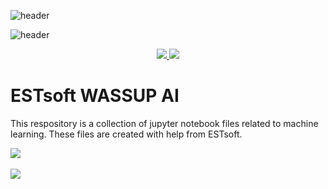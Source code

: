 ![header](https://capsule-render.vercel.app/api?type=slice&color=6495ed&height=300&section=header&text=ESTsoft%20WASSUP%20AI&fontSize=50)

![header](https://capsule-render.vercel.app/api?type=cylinder&color=6495ed&height=300&section=header&height=100&text=ESTsoft%20WASSUP%20AI&fontSize=50)

<div align=center>
	<a href="https://blog.naver.com/PostList.naver?blogId=zanmang20">
		<img src="https://img.shields.io/badge/Blog-FF9800?style=flat&logo=Blogger&logoColor=white"/>
	</a>
	<a href="https://www.notion.so/oreumi/2-AI-WASSUP-e67da9b91fcd43dfb05c93344635bae8?pvs=4">
		<img src="https://img.shields.io/badge/Notion-000000?style=flat&logo=Notion&logoColor=white"/>
	</a>
	<br>
</div>


# ESTsoft WASSUP AI
This respository is a collection of jupyter notebook files related to machine learning.
These files are created with help from ESTsoft.

<img src="https://github-readme-stats.vercel.app/api/top-langs/?username=iamrosy20&layout=compact"><br><br>
<img src="https://github-readme-stats.vercel.app/api?username=iamrosy20&show_icons=true">
